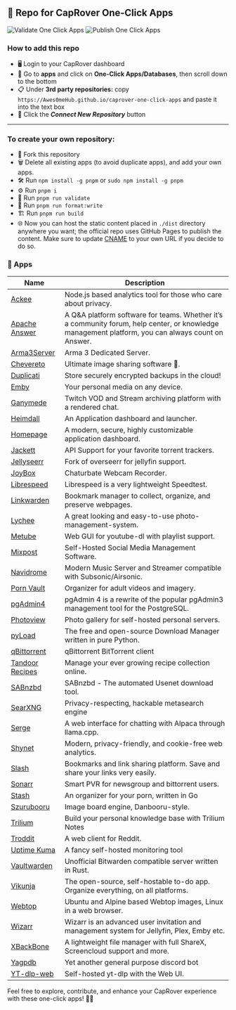 ## 🚀 Repo for CapRover One-Click Apps

![Validate One Click Apps](https://github.com/Awes0meHub/caprover-one-click-apps/actions/workflows/validate_apps.yml/badge.svg?event=push)
![Publish One Click Apps](https://github.com/Awes0meHub/caprover-one-click-apps/actions/workflows/deploy.yml/badge.svg?event=push)

### How to add this repo

- 🖥️ Login to your CapRover dashboard
- 📲 Go to **apps** and click on **One-Click Apps/Databases**, then scroll down to the bottom
- 📋 Under **3rd party repositories:** copy `https://Awes0meHub.github.io/caprover-one-click-apps` and paste it into the text box
- 🔄 Click the **_Connect New Repository_** button

---------

### To create your own repository:

- 🍴 Fork this repository
- 🗑️ Delete all existing apps (to avoid duplicate apps), and add your own apps.
- 🛠️ Run `npm install -g pnpm` or `sudo npm install -g pnpm`
- ⚙️ Run `pnpm i`
- 🧪 Run `pnpm run validate`
- 📝 Run `pnpm run format:write`
- 🏗️ Run `pnpm run build` 
- 🌐 Now you can host the static content placed in `./dist` directory anywhere you want; the official repo uses GitHub Pages to publish the content. Make sure to update [CNAME](https://github.com/Awes0meHub/caprover-one-click-apps/blob/master/public/CNAME) to your own URL if you decide to do so.

### 🚀 Apps

| Name | Description |
| ---- | ------------ |
| [Ackee](https://ackee.electerious.com) | Node.js based analytics tool for those who care about privacy. |
| [Apache Answer](https://answer.apache.org) | A Q&A platform software for teams. Whether it’s a community forum, help center, or knowledge management platform, you can always count on Answer. |
| [Arma3Server](https://github.com/BrettMayson/Arma3Server) | Arma 3 Dedicated Server. |
| [Chevereto](https://github.com/tanmng/docker-chevereto) | Ultimate image sharing software 🦄. |
| [Duplicati](https://docs.linuxserver.io/images/docker-duplicati/) | Store securely encrypted backups in the cloud! |
| [Emby](https://docs.linuxserver.io/images/docker-emby/) | Your personal media on any device. |
| [Ganymede](https://github.com/Zibbp/ganymede) | Twitch VOD and Stream archiving platform with a rendered chat. |
| [Heimdall](https://docs.linuxserver.io/images/docker-heimdall) | An Application dashboard and launcher. |
| [Homepage](https://github.com/benphelps/homepage) | A modern, secure, highly customizable application dashboard. |
| [Jackett](https://docs.linuxserver.io/images/docker-jackett) | API Support for your favorite torrent trackers. |
| [Jellyseerr](https://github.com/Fallenbagel/jellyseerr) | Fork of overseerr for jellyfin support. |
| [JoyBox](https://github.com/joyboxxx/joyBox) | Chaturbate Webcam Recorder. |
| [Librespeed](https://github.com/librespeed/speedtest) | Librespeed is a very lightweight Speedtest. |
| [Linkwarden](https://linkwarden.app/) | Bookmark manager to collect, organize, and preserve webpages. |
| [Lychee](https://github.com/lycheeorg/lychee) | A great looking and easy-to-use photo-management-system. |
| [Metube](https://github.com/alexta69/metube) | Web GUI for youtube-dl with playlist support. |
| [Mixpost](https://mixpost.app) | Self-Hosted Social Media Management Software. |
| [Navidrome](https://www.navidrome.org) | Modern Music Server and Streamer compatible with Subsonic/Airsonic. |
| [Porn Vault](https://gitlab.com/porn-vault/porn-vault) | Organizer for adult videos and imagery. |
| [pgAdmin4](https://www.pgadmin.org/) | pgAdmin 4 is a rewrite of the popular pgAdmin3 management tool for the PostgreSQL. |
| [Photoview](https://github.com/viktorstrate/photoview) | Photo gallery for self-hosted personal servers. |
| [pyLoad](https://pyload.net/) | The free and open-source Download Manager written in pure Python. |
| [qBittorrent](https://docs.linuxserver.io/images/docker-qbittorrent) | qBittorrent BitTorrent client |
| [Tandoor Recipes](https://tandoor.dev) | Manage your ever growing recipe collection online. |
| [SABnzbd](https://sabnzbd.org) | SABnzbd - The automated Usenet download tool. |
| [SearXNG](https://docs.searxng.org) | Privacy-respecting, hackable metasearch engine |
| [Serge](https://github.com/nsarrazin/serge) | A web interface for chatting with Alpaca through llama.cpp. |
| [Shynet](https://github.com/milesmcc/shynet) | Modern, privacy-friendly, and cookie-free web analytics. |
| [Slash](https://github.com/boojack/slash) | Bookmarks and link sharing platform. Save and share your links very easily. |
| [Sonarr](https://sonarr.tv) | Smart PVR for newsgroup and bittorrent users. |
| [Stash](https://github.com/stashapp/stash) | An organizer for your porn, written in Go |
| [Szurubooru](https://github.com/rr-/szurubooru) | Image board engine, Danbooru-style. |
| [Trilium](https://github.com/zadam/trilium) | Build your personal knowledge base with Trilium Notes |
| [Troddit](https://github.com/burhan-syed/troddit) | A web client for Reddit. |
| [Uptime Kuma](https://github.com/louislam/uptime-kuma) | A fancy self-hosted monitoring tool |
| [Vaultwarden](https://github.com/dani-garcia/vaultwarden) | Unofficial Bitwarden compatible server written in Rust. |
| [Vikunja](https://vikunja.io) | The open-source, self-hostable to-do app. Organize everything, on all platforms. |
| [Webtop](https://github.com/linuxserver/docker-webtop) | Ubuntu and Alpine based Webtop images, Linux in a web browser. |
| [Wizarr](https://github.com/wizarrrr/wizarr) | Wizarr is an advanced user invitation and management system for Jellyfin, Plex, Emby etc. |
| [XBackBone](https://xbackbone.app) | A lightweight file manager with full ShareX, Screencloud support and more. |
| [Yagpdb](https://yagpdb.xyz) | Yet another general purpose discord bot |
| [YT-dlp-web](https://github.com/sooros5132/yt-dlp-web) | Self-hosted yt-dlp with the Web UI. |

Feel free to explore, contribute, and enhance your CapRover experience with these one-click apps! 🚢✨